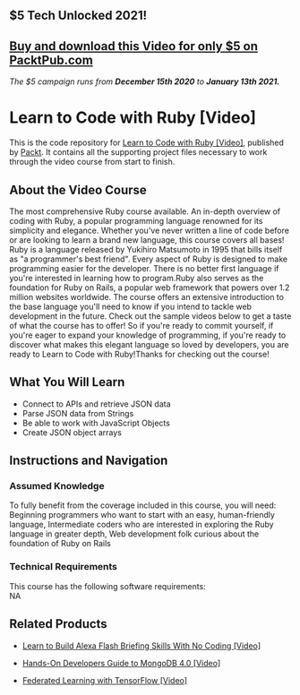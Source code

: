 ## $5 Tech Unlocked 2021!
[Buy and download this Video for only $5 on PacktPub.com](https://www.packtpub.com/product/learn-to-code-with-ruby-video/9781788834063)
-----
*The $5 campaign         runs from __December 15th 2020__ to __January 13th 2021.__*

# Learn to Code with Ruby [Video]
This is the code repository for [Learn to Code with Ruby [Video]](https://www.packtpub.com/application-development/json-javascript-quick-course-json-beginners-video?utm_source=github&utm_medium=repository&utm_campaign=9781838557409), published by [Packt](https://www.packtpub.com/?utm_source=github). It contains all the supporting project files necessary to work through the video course from start to finish.
## About the Video Course
The most comprehensive Ruby course available. An in-depth overview of coding with Ruby, a popular programming language renowned for its simplicity and elegance. Whether you've never written a line of code before or are looking to learn a brand new language, this course covers all bases! Ruby is a language released by Yukihiro Matsumoto in 1995 that bills itself as "a programmer's best friend". Every aspect of Ruby is designed to make programming easier for the developer. There is no better first language if you're interested in learning how to program.Ruby also serves as the foundation for Ruby on Rails, a popular web framework that powers over 1.2 million websites worldwide. The course offers an extensive introduction to the base language you'll need to know if you intend to tackle web development in the future. Check out the sample videos below to get a taste of what the course has to offer! So if you're ready to commit yourself, if you're eager to expand your knowledge of programming, if you're ready to discover what makes this elegant language so loved by developers, you are ready to Learn to Code with Ruby!Thanks for checking out the course!


<H2>What You Will Learn</H2>
<DIV class=book-info-will-learn-text>
<UL>
<LI>Connect to APIs and retrieve JSON data 
<LI>Parse JSON data from Strings 
<LI>Be able to work with JavaScript Objects 
<LI>Create JSON object arrays </LI></UL></DIV>

## Instructions and Navigation
### Assumed Knowledge
To fully benefit from the coverage included in this course, you will need:<br/>
Beginning programmers who want to start with an easy, human-friendly language, Intermediate coders who are interested in exploring the Ruby language in greater depth, 
Web development folk curious about the foundation of Ruby on Rails
### Technical Requirements
This course has the following software requirements:<br/>
NA

## Related Products
* [Learn to Build Alexa Flash Briefing Skills With No Coding [Video]](https://www.packtpub.com/application-development/json-javascript-quick-course-json-beginners-video?utm_source=github&utm_medium=repository&utm_campaign=9781838557409)

* [Hands-On Developers Guide to MongoDB 4.0 [Video]](https://www.packtpub.com/application-development/json-javascript-quick-course-json-beginners-video?utm_source=github&utm_medium=repository&utm_campaign=9781838557409)

* [Federated Learning with TensorFlow [Video]](https://www.packtpub.com/application-development/json-javascript-quick-course-json-beginners-video?utm_source=github&utm_medium=repository&utm_campaign=9781838557409)

